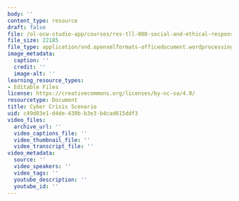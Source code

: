 ```yaml
---
body: ''
content_type: resource
draft: false
file: /ol-ocw-studio-app/courses/res-tll-008-social-and-ethical-responsibilities-of-computing-serc/mitres_tll008_17_46_cybercrisis2.docx
file_size: 22185
file_type: application/vnd.openxmlformats-officedocument.wordprocessingml.document
image_metadata:
  caption: ''
  credit: ''
  image-alt: ''
learning_resource_types:
- Editable Files
license: https://creativecommons.org/licenses/by-nc-sa/4.0/
resourcetype: Document
title: Cyber Crisis Scenario
uid: c49d03e1-d4de-439b-b3e3-b4cad615ddf3
video_files:
  archive_url: ''
  video_captions_file: ''
  video_thumbnail_file: ''
  video_transcript_file: ''
video_metadata:
  source: ''
  video_speakers: ''
  video_tags: ''
  youtube_description: ''
  youtube_id: ''
---
```

